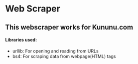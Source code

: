 # Web Scraper

## This webscraper works for Kununu.com

#### Libraries used:
* urllib: For opening and reading from URLs
* bs4: For scraping data from webpage(HTML) tags


